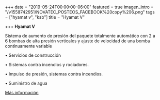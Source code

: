 +++
date = "2019-05-24T00:00:00-06:00"
featured = true
imagen_intro = "/v1558742951/NOVATEC_POSTEOS_FACEBOOK%20copy%206.png"
tags = ["hyamat v", "ksb"]
title = "Hyamat V"

+++
**Hyamat V**

Sistema de aumento de presión del paquete totalmente automático con 2 a 6 bombas de alta presión verticales y ajuste de velocidad de una bomba continuamente variable

• Servicios de construcción

• Sistemas contra incendios y rociadores.

• Impulso de presión, sistemas contra incendios.

• Suministro de agua

[Más información](https://products.ksb.com/global/products/pumps-and-pump-systems/ready-to-connect-pump-sets/pressure-boosting-units/hyamat-v-3006 "Más info")